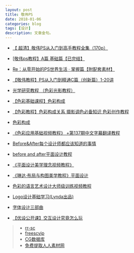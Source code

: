 ```yaml
---
layout: post
title: 敬伟PS
date: 2018-01-06
categories: blog
tags: [设计]
description: 文章金句。
---
```


- [【 超清】敬伟PS从入门到高手教程全集（170p）](https://www.bilibili.com/video/av10597278/)
- [[敬伟ps教程】A篇 基础篇【已完结】](https://www.bilibili.com/video/av6149374/)
- [Re：从零开始的PS世界生活 · 掌握篇【附配套素材】](https://www.bilibili.com/video/av6758149/)
- [【敬伟教程】PS从入门到精通C篇（创新篇）1-20讲](https://www.bilibili.com/video/av9443868/)

- [光学研究教程 （色彩光影教程）](https://www.bilibili.com/video/av5540032/#page=2)
- [【色彩基础课程】色彩构成](https://www.bilibili.com/video/av7800771/)
- [【色彩教程】色彩构成关系 摄影调色必备知识 色彩创作教程](https://www.bilibili.com/video/av5501789/)
- [色彩构成](https://www.bilibili.com/video/av2506558/)
- [《色彩应用基础视频教程》 +第137期中文字幕翻译教程](https://www.bilibili.com/video/av14781564/index_5.html)
- [Before&After每个设计师都应该知道的事情](https://www.bilibili.com/video/av8360067/)
- [before and after平面设计教程](https://www.bilibili.com/video/av8009642/)
- [《平面设计美学理念视频教程》](https://www.bilibili.com/video/av3929816/)
- [《琳达·布局与构图美学教程》平面设计](https://www.bilibili.com/video/av13035387/)
- [色彩的语言艺术设计大师级训练视频教程](https://www.bilibili.com/video/av13788261/)
- [Logo设计基础学习(Lynda出品)](https://www.bilibili.com/video/av4161483/)

- [字体设计三部曲](https://www.bilibili.com/video/av13534761/)



- [【优设公开课】交互设计究竟怎么玩](https://www.bilibili.com/video/av5813918/)


>- [rr-sc](http://www.rr-sc.com/plugin.php?id=dsu_paulsign:sign)
>- [freescvip](http://www.freescvip.com/forum.php?mod=forumdisplay&fid=38&filter=author&orderby=dateline)
>- [CG数据库](http://www.cgtsj.com/user/index.php)
>- [免费提取人人素材网](https://www.douban.com/note/365578831/)
